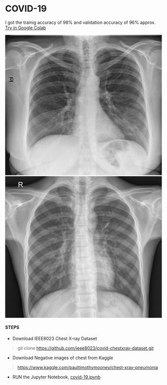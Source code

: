 # COVID-19

I got the trainig accuracy of 98% and validation accuracy of 96% approx.
[Try in Google Colab](https://colab.research.google.com/drive/1ujCMQvFJ0VxMZB3Ie8pn4mTvBNlnK7er)

![positive](https://github.com/dsc-sits/COVID-19-X-RAY-Images-Detection/blob/master/positive.png)
![negative](https://github.com/dsc-sits/COVID-19-X-RAY-Images-Detection/blob/master/negative.jpg)

#### STEPS
* Download IEEE8023 Chest X-ray Dataset
> git clone https://github.com/ieee8023/covid-chestxray-dataset.git

* Download Negative images of chest from Kaggle
> https://www.kaggle.com/paultimothymooney/chest-xray-pneumonia

* RUN the Jupyter Notebook, [covid-19.ipynb](https://github.com/dsc-sits/COVID-19-X-RAY-Images-Detection/blob/master/COVID_19.ipynb)
